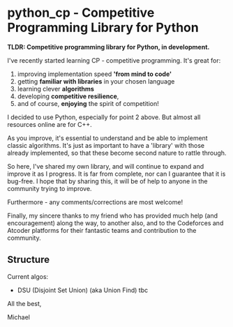 # python_cp - Competitive Programming Library for Python

__TLDR: Competitive programming library for Python, in development.__

I've recently started learning CP - competitive programming. It's great for:
1. improving implementation speed __'from mind to code'__
2. getting __familiar with libraries__ in your chosen language
3. learning clever __algorithms__
4. developing __competitive resilience__, 
5. and of course, __enjoying__ the spirit of competition!

I decided to use Python, especially for point 2 above. But almost all resources online are for C++.

As you improve, it's essential to understand and be able to implement classic algorithms. It's just as important to have a 'library' with those already implemented, so that these become second nature to rattle through.

So here, I've shared my own library, and will continue to expand and improve it as I progress. It is far from complete, nor can I guarantee that it is bug-free. I hope that by sharing this, it will be of help to anyone in the community trying to improve.

Furthermore - any comments/corrections are most welcome!

Finally, my sincere thanks to my friend who has provided much help (and encouragement) along the way, to another also, and to the Codeforces and Atcoder platforms for their fantastic teams and contribution to the community.

## Structure ##
Current algos:
- DSU (Disjoint Set Union) (aka Union Find)
tbc

All the best,

Michael

